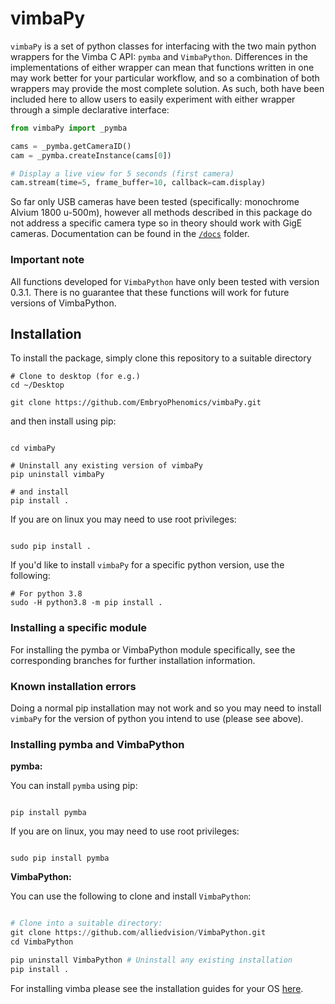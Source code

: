 # vimbaPy

`vimbaPy` is a set of python classes for interfacing with the two main python wrappers for the Vimba C API: `pymba` and `VimbaPython`. Differences in the implementations of either wrapper can mean that functions written in one may work better for your particular workflow, and so a combination of both wrappers may provide the most complete solution. As such, both have been included here to allow users to easily experiment with either wrapper through a simple declarative interface:

``` python
from vimbaPy import _pymba

cams = _pymba.getCameraID()
cam = _pymba.createInstance(cams[0]) 

# Display a live view for 5 seconds (first camera)
cam.stream(time=5, frame_buffer=10, callback=cam.display)

```

So far only USB cameras have been tested (specifically: monochrome Alvium 1800 u-500m), however all methods described in this package do not address a specific camera type so in theory should work with GigE cameras. Documentation can be found in the [`/docs`](https://github.com/EmbryoPhenomics/vimbaPy/tree/master/docs) folder. 

### Important note

All functions developed for `VimbaPython` have only been tested with version 0.3.1. There is no guarantee that these functions will work for future versions of VimbaPython.

## Installation

To install the package, simply clone this repository to a suitable directory

``` shell
# Clone to desktop (for e.g.)
cd ~/Desktop

git clone https://github.com/EmbryoPhenomics/vimbaPy.git

```
and then install using pip:

``` shell

cd vimbaPy

# Uninstall any existing version of vimbaPy
pip uninstall vimbaPy 

# and install
pip install .

```

If you are on linux you may need to use root privileges:

``` shell

sudo pip install .

```

If you'd like to install `vimbaPy` for a specific python version, use the following:

``` shell
# For python 3.8
sudo -H python3.8 -m pip install .

```
### Installing a specific module

For installing the pymba or VimbaPython module specifically, see the corresponding branches for further installation information. 

### Known installation errors

Doing a normal pip installation may not work and so you may need to install `vimbaPy` for the version of python you intend to use (please see above). 

### Installing pymba and VimbaPython

**pymba:**

You can install `pymba` using pip:

``` shell

pip install pymba

```

If you are on linux, you may need to use root privileges:

``` shell 

sudo pip install pymba

```

**VimbaPython:**

You can use the following to clone and install `VimbaPython`:

``` python

# Clone into a suitable directory:
git clone https://github.com/alliedvision/VimbaPython.git
cd VimbaPython

pip uninstall VimbaPython # Uninstall any existing installation
pip install .

```
For installing vimba please see the installation guides for your OS [here](https://www.alliedvision.com/en/products/software.html#c6444).
